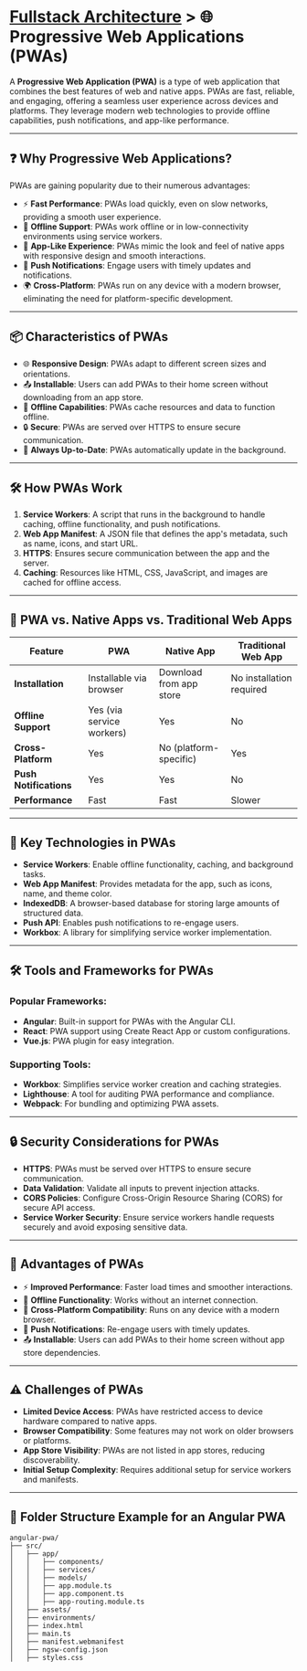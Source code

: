 # [Fullstack Architecture](../) > 🌐 Progressive Web Applications (PWAs)

A **Progressive Web Application (PWA)** is a type of web application that combines the best features of web and native apps. PWAs are fast, reliable, and engaging, offering a seamless user experience across devices and platforms. They leverage modern web technologies to provide offline capabilities, push notifications, and app-like performance.

---

## ❓ Why Progressive Web Applications?

PWAs are gaining popularity due to their numerous advantages:

- ⚡ **Fast Performance**: PWAs load quickly, even on slow networks, providing a smooth user experience.
- 📶 **Offline Support**: PWAs work offline or in low-connectivity environments using service workers.
- 📱 **App-Like Experience**: PWAs mimic the look and feel of native apps with responsive design and smooth interactions.
- 🔔 **Push Notifications**: Engage users with timely updates and notifications.
- 🌍 **Cross-Platform**: PWAs run on any device with a modern browser, eliminating the need for platform-specific development.

---

## 📦 Characteristics of PWAs

- 🌐 **Responsive Design**: PWAs adapt to different screen sizes and orientations.
- 📤 **Installable**: Users can add PWAs to their home screen without downloading from an app store.
- 📶 **Offline Capabilities**: PWAs cache resources and data to function offline.
- 🔒 **Secure**: PWAs are served over HTTPS to ensure secure communication.
- 🔄 **Always Up-to-Date**: PWAs automatically update in the background.

---

## 🛠️ How PWAs Work

1. **Service Workers**: A script that runs in the background to handle caching, offline functionality, and push notifications.
2. **Web App Manifest**: A JSON file that defines the app's metadata, such as name, icons, and start URL.
3. **HTTPS**: Ensures secure communication between the app and the server.
4. **Caching**: Resources like HTML, CSS, JavaScript, and images are cached for offline access.

---

## 📏 PWA vs. Native Apps vs. Traditional Web Apps

| Feature                  | PWA                                      | Native App                              | Traditional Web App                     |
|--------------------------|------------------------------------------|------------------------------------------|------------------------------------------|
| **Installation**         | Installable via browser                 | Download from app store                  | No installation required                 |
| **Offline Support**      | Yes (via service workers)               | Yes                                     | No                                       |
| **Cross-Platform**       | Yes                                     | No (platform-specific)                  | Yes                                      |
| **Push Notifications**   | Yes                                     | Yes                                     | No                                       |
| **Performance**          | Fast                                    | Fast                                    | Slower                                   |

---

## 📡 Key Technologies in PWAs

- **Service Workers**: Enable offline functionality, caching, and background tasks.
- **Web App Manifest**: Provides metadata for the app, such as icons, name, and theme color.
- **IndexedDB**: A browser-based database for storing large amounts of structured data.
- **Push API**: Enables push notifications to re-engage users.
- **Workbox**: A library for simplifying service worker implementation.

---

## 🛠️ Tools and Frameworks for PWAs

### Popular Frameworks:
- **Angular**: Built-in support for PWAs with the Angular CLI.
- **React**: PWA support using Create React App or custom configurations.
- **Vue.js**: PWA plugin for easy integration.

### Supporting Tools:
- **Workbox**: Simplifies service worker creation and caching strategies.
- **Lighthouse**: A tool for auditing PWA performance and compliance.
- **Webpack**: For bundling and optimizing PWA assets.

---

## 🔒 Security Considerations for PWAs

- **HTTPS**: PWAs must be served over HTTPS to ensure secure communication.
- **Data Validation**: Validate all inputs to prevent injection attacks.
- **CORS Policies**: Configure Cross-Origin Resource Sharing (CORS) for secure API access.
- **Service Worker Security**: Ensure service workers handle requests securely and avoid exposing sensitive data.

---

## 🌟 Advantages of PWAs

- ⚡ **Improved Performance**: Faster load times and smoother interactions.
- 📶 **Offline Functionality**: Works without an internet connection.
- 📱 **Cross-Platform Compatibility**: Runs on any device with a modern browser.
- 🔔 **Push Notifications**: Re-engage users with timely updates.
- 📤 **Installable**: Users can add PWAs to their home screen without app store dependencies.

---

## ⚠️ Challenges of PWAs

- **Limited Device Access**: PWAs have restricted access to device hardware compared to native apps.
- **Browser Compatibility**: Some features may not work on older browsers or platforms.
- **App Store Visibility**: PWAs are not listed in app stores, reducing discoverability.
- **Initial Setup Complexity**: Requires additional setup for service workers and manifests.

---

## 📂 Folder Structure Example for an Angular PWA

```plaintext
angular-pwa/
├── src/
│   ├── app/
│   │   ├── components/
│   │   ├── services/
│   │   ├── models/
│   │   ├── app.module.ts
│   │   ├── app.component.ts
│   │   ├── app-routing.module.ts
│   ├── assets/
│   ├── environments/
│   ├── index.html
│   ├── main.ts
│   ├── manifest.webmanifest
│   ├── ngsw-config.json
│   ├── styles.css

```
